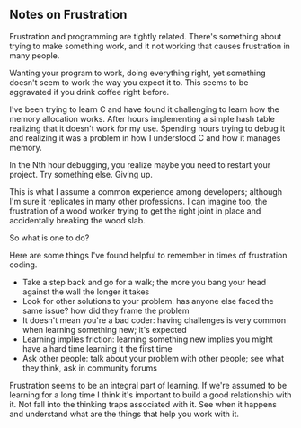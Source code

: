 
## Notes on Frustration

Frustration and programming are tightly related. There's something about trying to make something work, and it not working that causes frustration in many people. 

Wanting your program to work, doing everything right, yet something doesn't seem to work the way you expect it to. This seems to be aggravated if you drink coffee right before.

I've been trying to learn C and have found it challenging to learn how the memory allocation works. After hours implementing a simple hash table realizing that it doesn't work for my use. Spending hours trying to debug it and realizing it was a problem in how I understood C and how it manages memory.

In the Nth hour debugging, you realize maybe you need to restart your project. Try something else. Giving up.

This is what I assume a common experience among developers; although I'm sure it replicates in many other professions. I can imagine too, the frustration of a wood worker trying to get the right joint in place and accidentally breaking the wood slab. 

So what is one to do? 

Here are some things I've found helpful to remember in times of frustration coding.

- Take a step back and go for a walk; the more you bang your head against the wall the longer it takes
- Look for other solutions to your problem: has anyone else faced the same issue? how did they frame the problem
- It doesn't mean you're a bad coder: having challenges is very common when learning something new; it's expected
- Learning implies friction: learning something new implies you might have a hard time learning it the first time
- Ask other people: talk about your problem with other people; see what they think, ask in community forums

Frustration seems to be an integral part of learning. If we're assumed to be learning for a long time I think it's important to build a good relationship with it. Not fall into the thinking traps associated with it. See when it happens and understand what are the things that help you work with it.